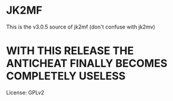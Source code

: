 # JK2MF
This is the v3.0.5 source of jk2mf (don't confuse with jk2mv)

# WITH THIS RELEASE THE ANTICHEAT FINALLY BECOMES COMPLETELY USELESS

License: GPLv2

